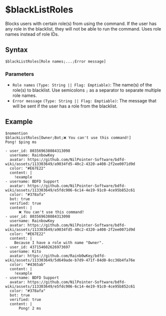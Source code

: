 # $blackListRoles
Blocks users with certain role(s) from using the command. If the user has any role in the blacklist, they will not be able to run the command. Uses role names instead of role IDs.

## Syntax
```
$blackListRoles[Role names;...;Error message]
```

### Parameters
- `Role names` `(Type: String || Flag: Emptiable)`: The name(s) of the role(s) to blacklist. Use semicolons `;` as a separator to separate multiple role names.
- `Error message` `(Type: String || Flag: Emptiable)`: The message that will be sent if the user has a role from the blacklist.

## Example
```
$nomention
$blackListRoles[Owner;Bot;❌ You can't use this command!]
Pong! $ping ms
```

```discord yaml
- user_id: 803569638084313098
  username: RainbowKey
  avatar: https://github.com/NilPointer-Software/bdfd-wiki/assets/113303649/a9034fd5-40c2-4320-a408-2f2ee0071d9d
  color: "#E67E22"
  content: |
    !example
- username: BDFD Support
  avatar: https://github.com/NilPointer-Software/bdfd-wiki/assets/113303649/e5fdc906-6c14-4e19-91c0-4ce95b852c61
  color: "#378afa"
  bot: true
  verified: true
  content: |
      ❌ You can't use this command!
- user_id: 803569638084313098
  username: RainbowKey
  avatar: https://github.com/NilPointer-Software/bdfd-wiki/assets/113303649/a9034fd5-40c2-4320-a408-2f2ee0071d9d
  color: "#E67E22"
  content: |
    Because I have a role with name "Owner".
- user_id: 437154602626973697
  username: Kito
  avatar: https://github.com/Rainb0wKey/bdfd-wiki/assets/113303649/5d649ade-b7d9-471f-84d0-8cc36b4fa76e
  color: "#4365ab"
  content: |
    !example
- username: BDFD Support
  avatar: https://github.com/NilPointer-Software/bdfd-wiki/assets/113303649/e5fdc906-6c14-4e19-91c0-4ce95b852c61
  color: "#378afa"
  bot: true
  verified: true
  content: |
      Pong! 2 ms
```
